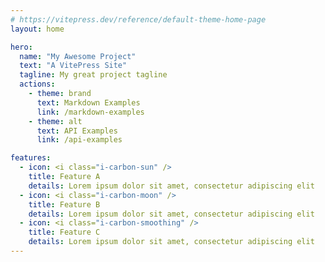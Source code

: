 ```yaml
---
# https://vitepress.dev/reference/default-theme-home-page
layout: home

hero:
  name: "My Awesome Project"
  text: "A VitePress Site"
  tagline: My great project tagline
  actions:
    - theme: brand
      text: Markdown Examples
      link: /markdown-examples
    - theme: alt
      text: API Examples
      link: /api-examples

features:
  - icon: <i class="i-carbon-sun" />
    title: Feature A
    details: Lorem ipsum dolor sit amet, consectetur adipiscing elit
  - icon: <i class="i-carbon-moon" />
    title: Feature B
    details: Lorem ipsum dolor sit amet, consectetur adipiscing elit
  - icon: <i class="i-carbon-smoothing" />
    title: Feature C
    details: Lorem ipsum dolor sit amet, consectetur adipiscing elit
---
```


